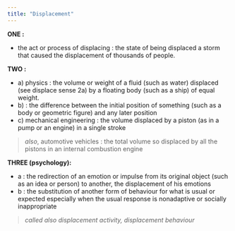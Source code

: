 ```yaml
---
title: "Displacement"
---
```


<b>ONE :</b>
- the act or process of displacing : the state of being displaced a storm that caused the displacement of thousands of people.

<b>TWO :</b>
- a) physics : the volume or weight of a fluid (such as water) displaced (see displace sense 2a) by a floating body (such as a ship) of equal weight.
- b) : the difference between the initial position of something (such as a body or geometric figure) and any later position
- c) mechanical engineering : the volume displaced by a piston (as in a pump or an engine) in a single stroke
> *also*, automotive vehicles : the total volume so displaced by all the pistons in an internal combustion engine

<b>THREE (psychology):</b>
- a : the redirection of an emotion or impulse from its original object (such as an idea or person) to another, the displacement of his emotions
- b : the substitution of another form of behaviour for what is usual or expected especially when the usual response is nonadaptive or socially inappropriate
> *called also displacement activity, displacement behaviour*
